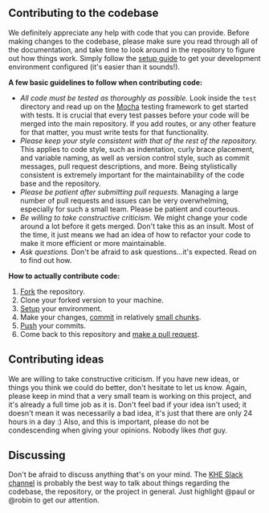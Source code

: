 ## Contributing to the codebase
We definitely appreciate any help with code that you can provide. Before making changes to the codebase, please make sure you read through all of the documentation, and take time to look around in the repository to figure out how things work. Simply follow the [setup guide](Setup) to get your development environment configured (it's easier than it sounds!).

**A few basic guidelines to follow when contributing code:**

- *All code must be tested as thoroughly as possible.* Look inside the `test` directory and read up on the [Mocha](http://mochajs.org) testing framework to get started with tests. It is crucial that every test passes before your code will be merged into the main repository. If you add routes, or any other feature for that matter, you must write tests for that functionality.
- *Please keep your style consistent with that of the rest of the repository.* This applies to code style, such as indentation, curly brace placement, and variable naming, as well as version control style, such as commit messages, pull request descriptions, and more. Being stylistically consistent is extremely important for the maintainability of the code base and the repository.
- *Please be patient after submitting pull requests.* Managing a large number of pull requests and issues can be very overwhelming, especially for such a small team. Please be patient and courteous.
- *Be willing to take constructive criticism.* We might change your code around a lot before it gets merged. Don't take this as an insult. Most of the time, it just means we had an idea of how to refactor your code to make it more efficient or more maintainable.
- *Ask questions.* Don't be afraid to ask questions...it's expected. Read on to find out how.

**How to actually contribute code:**

1. [Fork](https://help.github.com/articles/fork-a-repo/) the repository.
2. Clone your forked version to your machine.
3. [Setup](Setup) your environment.
4. Make your changes, [commit](http://git-scm.com/book/tr/v2/Git-Basics-Recording-Changes-to-the-Repository#Committing-Your-Changes) in relatively [small chunks](https://github.com/hacksu/kenthackenough/commits/master).
5. [Push](http://git-scm.com/docs/git-push) your commits.
6. Come back to this repository and [make a pull request](https://help.github.com/articles/creating-a-pull-request/).

## Contributing ideas
We are willing to take constructive criticism. If you have new ideas, or things you think we could do better, don't hesitate to let us know. Again, please keep in mind that a very small team is working on this project, and it's already a full time job as it is. Don't feel bad if your idea isn't used; it doesn't mean it was necessarily a bad idea, it's just that there are only 24 hours in a day :) Also, and this is important, please do not be condescending when giving your opinions. Nobody likes *that* guy.

## Discussing
Don't be afraid to discuss anything that's on your mind. The [KHE Slack channel](http://khe.slack.com) is probably the best way to talk about things regarding the codebase, the repository, or the project in general. Just highlight @paul or @robin to get our attention.